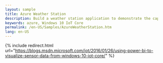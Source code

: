 ```yaml
---
layout: sample
title: Azure Weather Station
description: Build a weather station application to demonstrate the capabilities of Power BI and Azure Active Directory
keywords: azure, Windows 10 IoT Core
permalink: /en-US/Samples/AzureWeatherStation.htm
lang: en-US
---
```



{% include redirect.html url="https://blogs.msdn.microsoft.com/iot/2016/01/26/using-power-bi-to-visualize-sensor-data-from-windows-10-iot-core/" %}